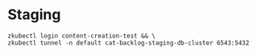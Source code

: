 # Staging

```shell
zkubectl login content-creation-test && \
zkubectl tunnel -n default cat-backlog-staging-db-cluster 6543:5432
```
